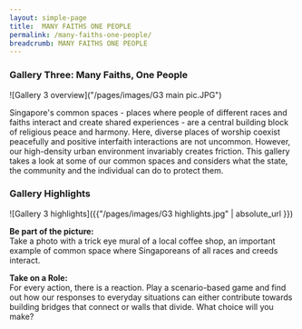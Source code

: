 ```yaml
---
layout: simple-page
title:  MANY FAITHS ONE PEOPLE
permalink: /many-faiths-one-people/
breadcrumb: MANY FAITHS ONE PEOPLE
---
```


### **Gallery Three: Many Faiths, One People**
![Gallery 3 overview]("/pages/images/G3 main pic.JPG")

Singapore's common spaces - places where people of different races and faiths interact and create shared experiences - are a central building block of religious peace and harmony. Here, diverse places of worship coexist peacefully and positive interfaith interactions are not uncommon. However, our high-density urban environment invariably creates friction. This gallery takes a look at some of our common spaces and considers what the state, the community and the individual can do to protect them.

### **Gallery Highlights**
![Gallery 3 highlights]({{"/pages/images/G3 highlights.jpg" | absolute_url }})

**Be part of the picture:** <br/>
Take a photo with a trick eye mural of a local coffee shop, an important example of common space where Singaporeans of all races and creeds interact.

**Take on a Role:** <br/>
For every action, there is a reaction. Play a scenario-based game and find out how our responses to everyday situations can either contribute towards building bridges that connect or walls that divide. What choice will you make?

